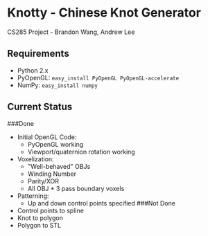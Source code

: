 # Knotty - Chinese Knot Generator
CS285 Project - Brandon Wang, Andrew Lee

## Requirements
* Python 2.x
* PyOpenGL:
`easy_install PyOpenGL PyOpenGL-accelerate`
* NumPy:
`easy_install numpy`

## Current Status
###Done
* Initial OpenGL Code:
	* PyOpenGL working
  * Viewport/quaternion rotation working
* Voxelization:
	* "Well-behaved" OBJs
    * Winding Number
    * Parity/XOR
  * All OBJ
		* 3 pass boundary voxels
* Patterning:
	* Up and down control points specified
###Not Done
* Control points to spline
* Knot to polygon
* Polygon to STL
